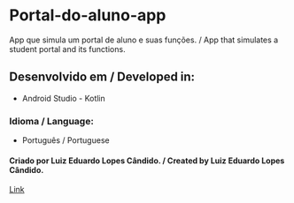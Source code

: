 # Portal-do-aluno-app
App que simula um portal de aluno e suas funções. / App that simulates a student portal and its functions.

## Desenvolvido em / Developed in:
* Android Studio - Kotlin

### Idioma / Language:
* Português / Portuguese

#### Criado por Luiz Eduardo Lopes Cândido. / Created by Luiz Eduardo Lopes Cândido.
[Link](https://github.com/luiz-eduardo-dev)
